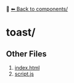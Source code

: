 📁 [⬅ Back to components/](../README.md)

# toast/


## Other Files
1. [index.html](./index.html)
2. [script.js](./script.js)